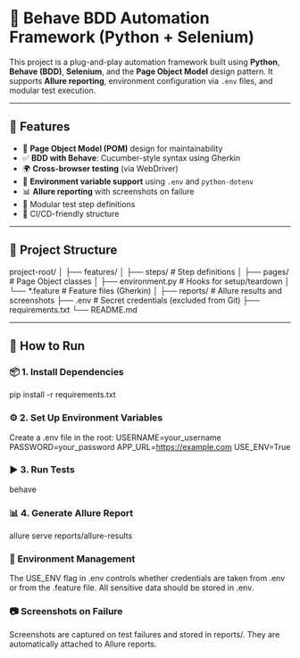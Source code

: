 # 🧪 Behave BDD Automation Framework (Python + Selenium)

This project is a plug-and-play automation framework built using **Python**, **Behave (BDD)**, **Selenium**, and the **Page Object Model** design pattern. It supports **Allure reporting**, environment configuration via `.env` files, and modular test execution.

---

## 🚀 Features

- 🧱 **Page Object Model (POM)** design for maintainability
- ✅ **BDD with Behave**: Cucumber-style syntax using Gherkin
- 🌍 **Cross-browser testing** (via WebDriver)
- 🔐 **Environment variable support** using `.env` and `python-dotenv`
- 📊 **Allure reporting** with screenshots on failure
- 🧪 Modular test step definitions
- 🔁 CI/CD-friendly structure

---

## 📁 Project Structure

project-root/
│
├── features/
│ ├── steps/ # Step definitions
│ ├── pages/ # Page Object classes
│ ├── environment.py # Hooks for setup/teardown
│ └── *.feature # Feature files (Gherkin)
│
├── reports/ # Allure results and screenshots
├── .env # Secret credentials (excluded from Git)
├── requirements.txt
└── README.md


---

## 🧪 How to Run

### 📦 1. Install Dependencies
pip install -r requirements.txt
### ⚙️ 2. Set Up Environment Variables
Create a .env file in the root:
USERNAME=your_username
PASSWORD=your_password
APP_URL=https://example.com
USE_ENV=True
### ▶️ 3. Run Tests
behave
### 📊 4. Generate Allure Report
allure serve reports/allure-results
### 🔐 Environment Management
The USE_ENV flag in .env controls whether credentials are taken from .env or from the .feature file.
All sensitive data should be stored in .env.
### 📷 Screenshots on Failure
Screenshots are captured on test failures and stored in reports/. They are automatically attached to Allure reports.
